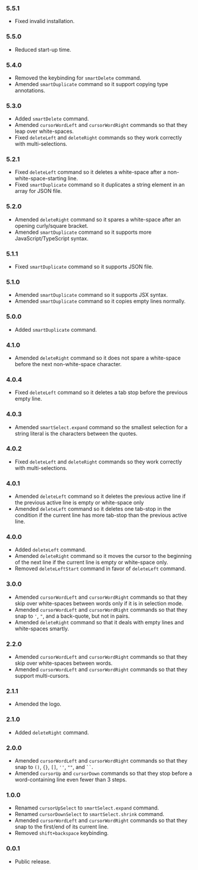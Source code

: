 ### 5.5.1
- Fixed invalid installation.

### 5.5.0
- Reduced start-up time.

### 5.4.0
- Removed the keybinding for `smartDelete` command.
- Amended `smartDuplicate` command so it support copying type annotations.

### 5.3.0
- Added `smartDelete` command.
- Amended `cursorWordLeft` and `cursorWordRight` commands so that they leap over white-spaces.
- Fixed `deleteLeft` and `deleteRight` commands so they work correctly with multi-selections.

### 5.2.1
- Fixed `deleteLeft` command so it deletes a white-space after a non-white-space-starting line.
- Fixed `smartDuplicate` command so it duplicates a string element in an array for JSON file.

### 5.2.0
- Amended `deleteRight` command so it spares a white-space after an opening curly/square bracket.
- Amended `smartDuplicate` command so it supports more JavaScript/TypeScript syntax.

### 5.1.1
- Fixed `smartDuplicate` command so it supports JSON file.

### 5.1.0
- Amended `smartDuplicate` command so it supports JSX syntax.
- Amended `smartDuplicate` command so it copies empty lines normally.

### 5.0.0
- Added `smartDuplicate` command.

### 4.1.0
- Amended `deleteRight` command so it does not spare a white-space before the next non-white-space character.

### 4.0.4
- Fixed `deleteLeft` command so it deletes a tab stop before the previous empty line.

### 4.0.3
- Amended `smartSelect.expand` command so the smallest selection for a string literal is the characters between the quotes.

### 4.0.2
- Fixed `deleteLeft` and `deleteRight` commands so they work correctly with multi-selections.

### 4.0.1
- Amended `deleteLeft` command so it deletes the previous active line if the previous active line is empty or white-space only
- Amended `deleteLeft` command so it deletes one tab-stop in the condition if the current line has more tab-stop than the previous active line.

### 4.0.0
- Added `deleteLeft` command.
- Amended `deleteRight` command so it moves the cursor to the beginning of the next line if the current line is empty or white-space only.
- Removed `deleteLeftStart` command in favor of `deleteLeft` command.

### 3.0.0
- Amended `cursorWordLeft` and `cursorWordRight` commands so that they skip over white-spaces between words only if it is in selection mode.
- Amended `cursorWordLeft` and `cursorWordRight` commands so that they snap to `'`, `"`, and a back-quote, but not in pairs.
- Amended `deleteRight` command so that it deals with empty lines and white-spaces smartly.

### 2.2.0
- Amended `cursorWordLeft` and `cursorWordRight` commands so that they skip over white-spaces between words.
- Amended `cursorWordLeft` and `cursorWordRight` commands so that they support multi-cursors.

### 2.1.1
- Amended the logo.

### 2.1.0
- Added `deleteRight` command.

### 2.0.0
- Amended `cursorWordLeft` and `cursorWordRight` commands so that they snap to `()`, `{}`, `[]`, `''`, `""`, and ` `` `.
- Amended `cursorUp` and `cursorDown` commands so that they stop before a word-containing line even fewer than 3 steps.

### 1.0.0
- Renamed `cursorUpSelect` to `smartSelect.expand` command.
- Renamed `cursorDownSelect` to `smartSelect.shrink` command.
- Amended `cursorWordLeft` and `cursorWordRight` commands so that they snap to the first/end of its current line.
- Removed `shift+backspace` keybinding.

### 0.0.1
- Public release.
